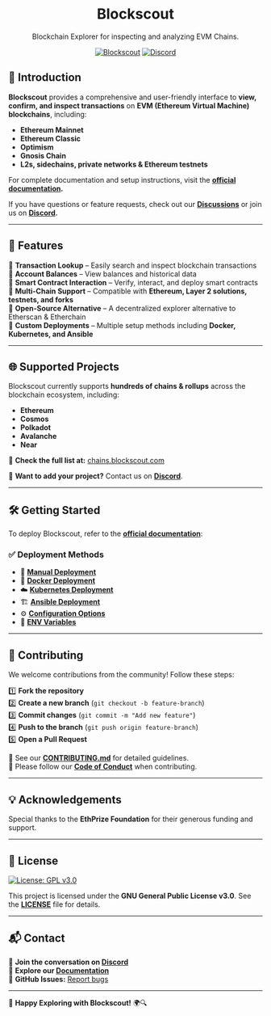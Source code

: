 <h1 align="center">Blockscout</h1>
<p align="center">Blockchain Explorer for inspecting and analyzing EVM Chains.</p>

<div align="center">

[![Blockscout](https://github.com/blockscout/blockscout/workflows/Blockscout/badge.svg?branch=master)](https://github.com/blockscout/blockscout/actions)
[![Discord](https://dcbadge.vercel.app/api/server/blockscout?style=flat)](https://discord.gg/blockscout)

</div>


## 🚀 Introduction

**Blockscout** provides a comprehensive and user-friendly interface to **view, confirm, and inspect transactions** on **EVM (Ethereum Virtual Machine) blockchains**, including:

- **Ethereum Mainnet**
- **Ethereum Classic**
- **Optimism**
- **Gnosis Chain**
- **L2s, sidechains, private networks & Ethereum testnets**

For complete documentation and setup instructions, visit the **[official documentation](https://docs.blockscout.com/).**

If you have questions or feature requests, check out our **[Discussions](https://github.com/blockscout/blockscout/discussions)** or join us on **[Discord](https://discord.com/invite/blockscout).**

---

## 📌 Features

🔹 **Transaction Lookup** – Easily search and inspect blockchain transactions  
🔹 **Account Balances** – View balances and historical data  
🔹 **Smart Contract Interaction** – Verify, interact, and deploy smart contracts  
🔹 **Multi-Chain Support** – Compatible with **Ethereum, Layer 2 solutions, testnets, and forks**  
🔹 **Open-Source Alternative** – A decentralized explorer alternative to Etherscan & Etherchain  
🔹 **Custom Deployments** – Multiple setup methods including **Docker, Kubernetes, and Ansible**  

---

## 🌐 Supported Projects

Blockscout currently supports **hundreds of chains & rollups** across the blockchain ecosystem, including:

- **Ethereum**
- **Cosmos**
- **Polkadot**
- **Avalanche**
- **Near** 

📌 **Check the full list at:** [chains.blockscout.com](https://chains.blockscout.com)  

📢 **Want to add your project?** Contact us on **[Discord](https://discord.com/invite/blockscout)**.

---

## 🛠 Getting Started

To deploy Blockscout, refer to the **[official documentation](https://docs.blockscout.com/)**:

### ✅ Deployment Methods
- 📄 **[Manual Deployment](https://docs.blockscout.com/for-developers/deployment/manual-deployment-guide)**
- 🐳 **[Docker Deployment](https://docs.blockscout.com/for-developers/deployment/docker-compose-deployment)**
- ☁️ **[Kubernetes Deployment](https://docs.blockscout.com/for-developers/deployment/kubernetes-deployment)**
- 🏗 **[Ansible Deployment](https://docs.blockscout.com/for-developers/ansible-deployment)**
- ⚙️ **[Configuration Options](https://docs.blockscout.com/for-developers/configuration-options)**
- 🔧 **[ENV Variables](https://docs.blockscout.com/setup/env-variables)**

---

## 🤝 Contributing

We welcome contributions from the community! Follow these steps:

1️⃣ **Fork the repository**  
2️⃣ **Create a new branch** (`git checkout -b feature-branch`)  
3️⃣ **Commit changes** (`git commit -m "Add new feature"`)  
4️⃣ **Push to the branch** (`git push origin feature-branch`)  
5️⃣ **Open a Pull Request**  

📄 See our **[CONTRIBUTING.md](CONTRIBUTING.md)** for detailed guidelines.  
📜 Please follow our **[Code of Conduct](CODE_OF_CONDUCT.md)** when contributing.  

---

## 💡 Acknowledgements

Special thanks to the **EthPrize Foundation** for their generous funding and support.  

---

## 📜 License

[![License: GPL v3.0](https://img.shields.io/badge/License-GPL%20v3-blue.svg)](https://www.gnu.org/licenses/gpl-3.0)

This project is licensed under the **GNU General Public License v3.0**. See the **[LICENSE](LICENSE)** file for details.

---

## 📬 Contact

💬 **Join the conversation on [Discord](https://discord.com/invite/blockscout)**  
📖 **Explore our [Documentation](https://docs.blockscout.com/)**  
🐙 **GitHub Issues:** [Report bugs](https://github.com/blockscout/blockscout/issues)  

---

🚀 **Happy Exploring with Blockscout!** 🌍🔍
